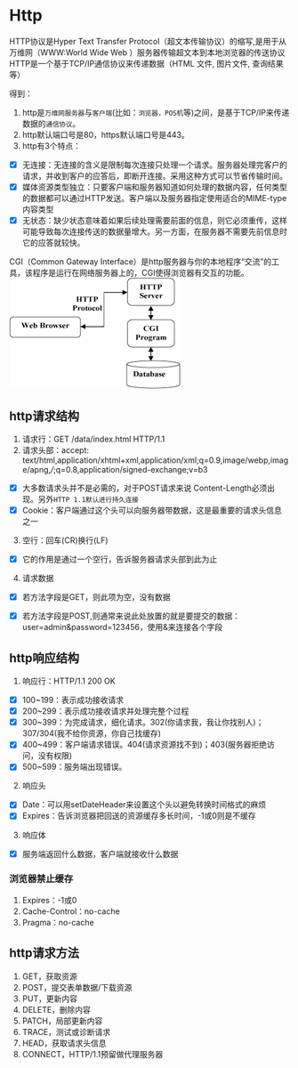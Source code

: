 # Http
HTTP协议是Hyper Text Transfer Protocol（超文本传输协议）的缩写,是用于从万维网（WWW:World Wide Web ）服务器传输超文本到本地浏览器的传送协议
HTTP是一个基于TCP/IP通信协议来传递数据（HTML 文件, 图片文件, 查询结果等）

得到：
1. http是`万维网服务器`与`客户端`(比如：`浏览器，POS机`等)之间，是基于TCP/IP来传递数据的`通信协议`。
2. http默认端口号是80，https默认端口号是443。
3. http有3个特点：
  - [x] 无连接：无连接的含义是限制每次连接只处理一个请求。服务器处理完客户的请求，并收到客户的应答后，即断开连接。采用这种方式可以节省传输时间。
  - [x] 媒体资源类型独立：只要客户端和服务器知道如何处理的数据内容，任何类型的数据都可以通过HTTP发送。客户端以及服务器指定使用适合的MIME-type内容类型
  - [x] 无状态：缺少状态意味着如果后续处理需要前面的信息，则它必须重传，这样可能导致每次连接传送的数据量增大。另一方面，在服务器不需要先前信息时它的应答就较快。

CGI（Common Gateway Interface）是http服务器与你的本地程序“交流”的工具，该程序是运行在网络服务器上的，CGI使得浏览器有交互的功能。
![http理解](../images/http.gif)


## http请求结构
1. 请求行：GET /data/index.html HTTP/1.1
2. 请求头部：accept: text/html,application/xhtml+xml,application/xml;q=0.9,image/webp,image/apng,*/*;q=0.8,application/signed-exchange;v=b3
  - [X] 大多数请求头并不是必需的，对于POST请求来说 Content-Length必须出现。另外`HTTP 1.1默认进行持久连接`
  - [x] Cookie：客户端通过这个头可以向服务器带数据，这是最重要的请求头信息之一
3. 空行：回车(CR)换行(LF)
  - [x] 它的作用是通过一个空行，告诉服务器请求头部到此为止
4. 请求数据
  - [x] 若方法字段是GET，则此项为空，没有数据
  - [x] 若方法字段是POST,则通常来说此处放置的就是要提交的数据：user=admin&password=123456，使用&来连接各个字段


## http响应结构
1. 响应行：HTTP/1.1 200 OK
  - [x] 100~199：表示成功接收请求
  - [x] 200~299：表示成功接收请求并处理完整个过程
  - [x] 300~399：为完成请求，细化请求。302(你请求我，我让你找别人)；307/304(我不给你资源，你自己找缓存)
  - [x] 400~499：客户端请求错误。404(请求资源找不到)；403(服务器拒绝访问，没有权限)
  - [x] 500~599：服务端出现错误。
2. 响应头
  - [x] Date：可以用setDateHeader来设置这个头以避免转换时间格式的麻烦
  - [x] Expires：告诉浏览器把回送的资源缓存多长时间，-1或0则是不缓存

3. 响应体
  - [x] 服务端返回什么数据，客户端就接收什么数据

### 浏览器禁止缓存
1. Expires：-1或0
2. Cache-Control：no-cache
3. Pragma：no-cache



## http请求方法
1. GET，获取资源
2. POST，提交表单数据/下载资源
3. PUT，更新内容
4. DELETE，删除内容
5. PATCH，局部更新内容
6. TRACE，测试或诊断请求
7. HEAD，获取请求头信息
8. CONNECT，HTTP/1.1预留做代理服务器